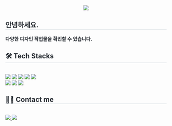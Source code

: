 <div align= "center">
    <img src="https://capsule-render.vercel.app/api?type=rect&color=random&height=120&text=Hi%20I'am%20Eun%20ju&animation=&fontColor=ffffff&fontSize=70" />
    </div>
    <div style="text-align: left;"> 
    <h2 style="border-bottom: 1px solid #d8dee4; color: #282d33;"> 안녕하세요. </h2>  
    <div style="font-weight: 700; font-size: 15px; text-align: left; color: #282d33;"> 다양한 디자인 작업물을 확인할 수 있습니다. </div> 
    </div>
    <div style="text-align: left;">
    <h2 style="border-bottom: 1px solid #d8dee4; color: #282d33;"> 🛠️ Tech Stacks </h2> <br> 
    <div style="margin: ; text-align: left;" "text-align: left;"> <img src="https://img.shields.io/badge/Java-007396?style=social&logo=Java&logoColor=white">
          <img src="https://img.shields.io/badge/CSS3-1572B6?style=social&logo=CSS3&logoColor=white">
          <img src="https://img.shields.io/badge/Git-F05032?style=social&logo=Git&logoColor=white">
          <img src="https://img.shields.io/badge/Figma-F24E1E?style=social&logo=Figma&logoColor=white">
          <img src="https://img.shields.io/badge/Notion-000000?style=social&logo=Notion&logoColor=white">
          <br/><img src="https://img.shields.io/badge/Vercel-000000?style=social&logo=Vercel&logoColor=white">
          <img src="https://img.shields.io/badge/Javascript-F7DF1E?style=social&logo=Javascript&logoColor=white">
          <img src="https://img.shields.io/badge/jQuery-0769AD?style=social&logo=jQuery&logoColor=white">
          </div>
    </div>
    <div style="text-align: left;">
    <h2 style="border-bottom: 1px solid #d8dee4; color: #282d33;"> 🧑‍💻 Contact me </h2> <br> 
    <div style="text-align: left;"> <a href=wooeunju7496@gmail.com> <img src="https://img.shields.io/badge/Notion-000000?style=social&logo=Notion&logoColor=white&link=wooeunju7496@gmail.com"> </a>
         <a href=mailto:wooeunju7496@gmail.com> <img src="https://img.shields.io/badge/Gmail-EA4335?style=social&logo=Gmail&logoColor=white&link=mailto:wooeunju7496@gmail.com"> </a>
          </div>  <br> 
    <div style="text-align: left;">  </div> 
    </div>

